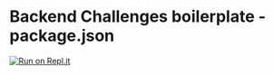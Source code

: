 # Backend Challenges boilerplate - package.json
[![Run on Repl.it](https://replit.com/@katigbanoma/node-fcc)](https://repl.it/github/freeCodeCamp/boilerplate-npm)